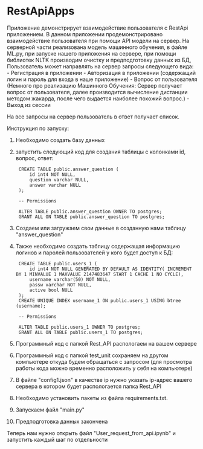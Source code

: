 # RestApiApps

Приложение демонстрирует взаимодействие пользователя с RestApi приложением.
В данном приложении продемонстрировано взаимодействие пользователя при помощи API модели на сервер.
На серверной части реализована модель машинного обучения, в файле ML.py, при запуске нашего приложения на сервере, при помощи библиотек NLTK производим очистку и предподготовку данных из БД,
Пользователь может направлять на сервер запросы следующего вида: 
        - Регистрация в приложении
        - Авторизация в приложении (содержащий логин и пароль для входа в наше приложение)
        - Вопрос от пользователя (Немного про реализацию Машинного Обучения: Сервер получает вопрос от пользователя, далее производится вычисление                                         дистанции методом жакарда, после чего выдается наиболее похожий вопрос.)
        - Выход из сессии

На все запросы на сервер пользователь в ответ получает список.



Инструкция по запуску:
1) Необходимо создать базу данных
2) запустить следующий код для создания таблицы с колонками id, вопрос, ответ:

        CREATE TABLE public.answer_question (
        	id int4 NOT NULL,
        	question varchar NULL,
        	answer varchar NULL
        );
        
        -- Permissions
        
        ALTER TABLE public.answer_question OWNER TO postgres;
        GRANT ALL ON TABLE public.answer_question TO postgres;

3) Создаем или загружаем свои данные в созданную нами таблицу "answer_question"
   
4) Также необходимо создать таблицу содержащая информацию логинов и паролей пользователей у кого будет доступ к БД:

        CREATE TABLE public.users_1 (
        	id int4 NOT NULL GENERATED BY DEFAULT AS IDENTITY( INCREMENT BY 1 MINVALUE 1 MAXVALUE 2147483647 START 1 CACHE 1 NO CYCLE),
        	username varchar(50) NOT NULL,
        	passw varchar NOT NULL,
        	active bool NULL
        );
        CREATE UNIQUE INDEX username_1 ON public.users_1 USING btree (username);
        
        -- Permissions
        
        ALTER TABLE public.users_1 OWNER TO postgres;
        GRANT ALL ON TABLE public.users_1 TO postgres;
   
5) Программный код с папкой Rest_API распологаем на вашем сервере
6) Программный код с папкой test_unit сохраняем на другом компьютере откуда будем обращаться с запросом (для просмотра работы кода можно временно расположить у себя на компьютере)
7) В файле "config1.json" в качестве ip нужно указать ip-адрес вашего сервера в котором будет распологается папка Rest_API
8) Необходимо установить пакеты из файла requirements.txt.
9) Запускаем файл "main.py"
10) Предподготовка данных закончена


Теперь нам нужно открыть файл "User_request_from_api.ipynb" 
и запустить каждый шаг по отдельности

